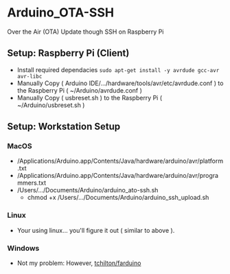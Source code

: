 # Arduino_OTA-SSH
Over the Air (OTA) Update though SSH on Raspberry Pi


## Setup: Raspberry Pi (Client)
 - Install required dependacies ``` sudo apt-get install -y avrdude gcc-avr avr-libc ```
 - Manually Copy ( Arduino IDE/.../hardware/tools/avr/etc/avrdude.conf ) to the Raspberry Pi ( ~/Arduino/avrdude.conf )
 - Manually Copy ( usbreset.sh ) to the Raspberry Pi ( ~/Arduino/usbreset.sh )

## Setup: Workstation Setup

### MacOS
 - /Applications/Arduino.app/Contents/Java/hardware/arduino/avr/platform.txt 
 - /Applications/Arduino.app/Contents/Java/hardware/arduino/avr/programmers.txt
 - /Users/.../Documents/Arduino/arduino_ato-ssh.sh
 	- chmod +x /Users/.../Documents/Arduino/arduino_ssh_upload.sh

### Linux
 - Your using linux... you'll figure it out ( similar to above ).

### Windows
 - Not my problem: However, [tchilton/farduino](https://github.com/tchilton/farduino)
